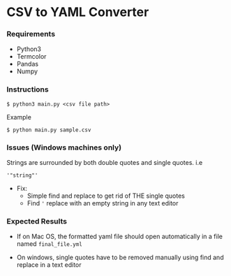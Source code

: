 # CSV to YAML Converter 

### Requirements

- Python3 
- Termcolor 
- Pandas 
- Numpy

### Instructions

```
$ python3 main.py <csv file path> 
```

Example
```
$ python main.py sample.csv 
```

### Issues (Windows machines only)

Strings are surrounded by both double quotes and single quotes. i.e 

```
'"string"'
```

- Fix: 
    - Simple find and replace to get rid of THE single quotes 
    - Find `'` replace with an empty string in any text editor


### Expected Results 

- If on Mac OS, the formatted yaml file should open automatically in a file named `final_file.yml`

- On windows, single quotes have to be removed manually using find and replace in a text editor

